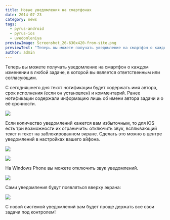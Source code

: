 ```yaml
---
title: Новые уведомления на смартфонах
date: 2014-07-23
category: news
tags:
  - pyrus-android
  - pyrus-ios
  - uvedomleniya
previewImage: Screenshot_26-630x420-from-site.png
previewText: "Теперь вы можете получать уведомление на смартфон о каждом изменении в любой задаче, в которой вы является ответственным или согласующим."
author: admin
---
```

Теперь вы можете получать уведомление на смартфон о каждом изменении в любой задаче, в которой вы является ответственным или согласующим. 

С сегодняшнего дня текст нотификации будет содержать имя автора, срок исполнения (если он установлен) и комментарий. Ранее нотификации содержали информацию лишь об имени автора задачи и о её срочности.

![](notification.jpg)

Если количество уведомлений кажется вам избыточным, то для iOS есть три возможности их ограничить: отключить звук, всплывающий текст и текст на заблокированном экране. Сделать это можно в центре уведомлений в настройках вашего айфона.

![](settings.webp)

![](sets.webp)

На Windows Phone вы можете отключить звук уведомлений.

![](winPhone1.webp)

Сами уведомления будут появляться вверху экрана:

![](winPhone.webp)

С новой системой уведомлений вам будет проще держать все свои задачи под контролем!